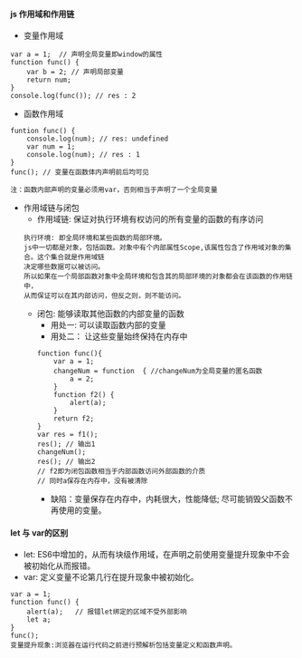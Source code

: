 #### js 作用域和作用链
* 变量作用域
```
var a = 1;  // 声明全局变量即window的属性
function func() {
	var b = 2; // 声明局部变量
	return num;
}
console.log(func()); // res : 2 
```
* 函数作用域
```
funtion func() {
	console.log(num); // res: undefined
	var num = 1;
	console.log(num); // res : 1
}
func(); // 变量在函数体内声明前后均可见

注：函数内部声明的变量必须用var，否则相当于声明了一个全局变量
```
* 作用域链与闭包
	* 作用域链: 保证对执行环境有权访问的所有变量的函数的有序访问
	```
	执行环境: 即全局环境和某些函数的局部环境。
	js中一切都是对象，包括函数。对象中有个内部属性Scope,该属性包含了作用域对象的集合。这个集合就是作用域链
	决定哪些数据可以被访问。
	所以如果在一个局部函数对象中全局环境和包含其的局部环境的对象都会在该函数的作用链中，
	从而保证可以在其内部访问，但反之则，则不能访问。
	```
	* 闭包: 能够读取其他函数的内部变量的函数
		* 用处一: 可以读取函数内部的变量
		* 用处二： 让这些变量始终保持在内存中
		```
		function func(){
			var a = 1;
			changeNum = function  { //changeNum为全局变量的匿名函数
				a = 2;
			}
			function f2() {    
				alert(a);
			}
			return f2;
		}
		var res = f1();
		res(); // 输出1
		changeNum();
		res(); // 输出2
		// f2即为闭包函数相当于内部函数访问外部函数的介质
		// 同时a保存在内存中，没有被清除
		```
		* 缺陷：变量保存在内存中，内耗很大，性能降低; 尽可能销毁父函数不再使用的变量。

#### let 与 var的区别
* let: ES6中增加的，从而有块级作用域，在声明之前使用变量提升现象中不会被初始化从而报错。
* var: 定义变量不论第几行在提升现象中被初始化。
```
var a = 1;
function func() {
	alert(a);   // 报错let绑定的区域不受外部影响
	let a;
}
func();
变量提升现象:浏览器在运行代码之前进行预解析包括变量定义和函数声明。 
```